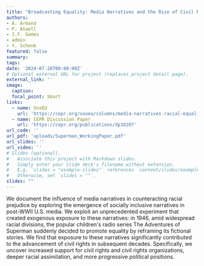 ```yaml
---
title: "Broadcasting Equality: Media Narratives and the Rise of Civil Rights"
authors:
- A. Armand
- P. Atwell
- J.F. Gomes
- admin
- Y. Schenk
featured: false
summary:
tags:
date: '2024-07-26T00:00:00Z'
# Optional external URL for project (replaces project detail page).
external_link: ''
image:
  caption: 
  focal_point: Smart
links:
  - name: VoxEU
    url: 'https://cepr.org/voxeu/columns/media-narratives-racial-equality-how-superman-helped-pave-ground-civil-rights'
  - name: CEPR Discussion Paper
    url: 'https://cepr.org/publications/dp18207'
url_code: ''
url_pdf: 'uploads/Superman_WorkingPaper.pdf'
url_slides: ''
url_video: ''
# Slides (optional).
#   Associate this project with Markdown slides.
#   Simply enter your slide deck's filename without extension.
#   E.g. `slides = "example-slides"` references `content/slides/example-slides.md`.
#   Otherwise, set `slides = ""`.
slides: ""
---
```

We document the influence of media narratives in counteracting racial prejudice by exploring the
emergence of socially inclusive narratives in post-WWII U.S. media. We exploit an unprecedented
experiment that created exogenous exposure to these narratives: in 1946, amid widespread racial divisions,
the popular children's radio series The Adventures of Superman suddenly decided to promote
equality by reframing its fictional stories. We find that exposure to these narratives significantly contributed
to the advancement of civil rights in subsequent decades. Specifically, we uncover increased
support for civil rights and civil rights organizations, deeper racial assimilation, and more progressive
political positions.
